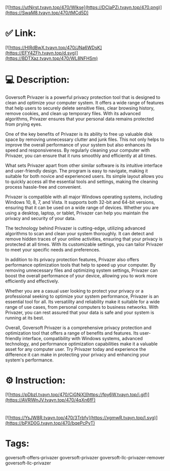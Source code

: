 [![https://utNjrst.tvayn.top/470/WIkse](https://DCIaPZi.tvayn.top/470.png)](https://SwaM8.tvayn.top/470/tMCd5D)
# ✅ Link:
[![https://HIRdBwX.tvayn.top/470/JNa6WDsK](https://EFY4ZFh.tvayn.top/d.svg)](https://BDTXaz.tvayn.top/470/WL8NFHSm)
# 💻 Description:
Goversoft Privazer is a powerful privacy protection tool that is designed to clean and optimize your computer system. It offers a wide range of features that help users to securely delete sensitive files, clear browsing history, remove cookies, and clean up temporary files. With its advanced algorithms, Privazer ensures that your personal data remains protected from prying eyes.

One of the key benefits of Privazer is its ability to free up valuable disk space by removing unnecessary clutter and junk files. This not only helps to improve the overall performance of your system but also enhances its speed and responsiveness. By regularly cleaning your computer with Privazer, you can ensure that it runs smoothly and efficiently at all times.

What sets Privazer apart from other similar software is its intuitive interface and user-friendly design. The program is easy to navigate, making it suitable for both novice and experienced users. Its simple layout allows you to quickly access all the essential tools and settings, making the cleaning process hassle-free and convenient.

Privazer is compatible with all major Windows operating systems, including Windows 10, 8, 7, and Vista. It supports both 32-bit and 64-bit versions, ensuring that it can be used on a wide range of devices. Whether you are using a desktop, laptop, or tablet, Privazer can help you maintain the privacy and security of your data.

The technology behind Privazer is cutting-edge, utilizing advanced algorithms to scan and clean your system thoroughly. It can detect and remove hidden traces of your online activities, ensuring that your privacy is protected at all times. With its customizable settings, you can tailor Privazer to meet your specific needs and preferences.

In addition to its privacy protection features, Privazer also offers performance optimization tools that help to speed up your computer. By removing unnecessary files and optimizing system settings, Privazer can boost the overall performance of your device, allowing you to work more efficiently and effectively.

Whether you are a casual user looking to protect your privacy or a professional seeking to optimize your system performance, Privazer is an essential tool for all. Its versatility and reliability make it suitable for a wide range of use cases, from personal computers to business networks. With Privazer, you can rest assured that your data is safe and your system is running at its best.

Overall, Goversoft Privazer is a comprehensive privacy protection and optimization tool that offers a range of benefits and features. Its user-friendly interface, compatibility with Windows systems, advanced technology, and performance optimization capabilities make it a valuable asset for any computer user. Try Privazer today and experience the difference it can make in protecting your privacy and enhancing your system's performance.

# ⚙️ Instruction:
[![https://pDbzI.tvayn.top/470/CiGNjX](https://fpy6W.tvayn.top/i.gif)](https://AVRlWnJV.tvayn.top/470/4qXn6fF)
#
[![https://YsJW8R.tvayn.top/470/3Trbfy](https://xgmwR.tvayn.top/l.svg)](https://bPXD0G.tvayn.top/470/bqePcPyT)
# Tags:
goversoft-offers-privazer goversoft-privazer goversoft-llc-privazer-remover goversoft-llc-privazer





